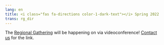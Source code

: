 ```yaml
---
lang: en
title: <i class="fas fa-directions color-1-dark-text"></i> Spring 2022 Regional Gathering directions
trans: rg_dir
---
```

The [Regional Gathering](/next_rg_program) will be happening on via videoconference! [Contact us](/contact.html) for the link.
